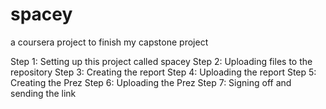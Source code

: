# spacey
a coursera project to finish my capstone project

Step 1: Setting up this project called spacey
Step 2: Uploading files to the repository
Step 3: Creating the report
Step 4: Uploading the report
Step 5: Creating the Prez
Step 6: Uploading the Prez
Step 7: Signing off and sending the link
